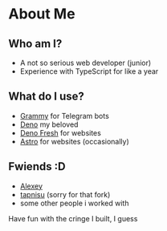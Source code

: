 # About Me

## Who am I?
- A not so serious web developer (junior)
- Experience with TypeScript for like a year
## What do I use?
- [Grammy](grammy.dev) for Telegram bots
- [Deno](deno.land) my beloved
- [Deno Fresh](fresh.deno.dev) for websites
- [Astro](astro.build) for websites (occasionally)
## Fwiends :D
- [Alexey](github.com/mckoda09)
- [tapnisu](github.com/tapnisu) (sorry for that fork)
- some other people i worked with

Have fun with the cringe I built, I guess
